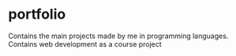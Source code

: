# portfolio
Contains the main projects made by me in programming languages. Contains web development as a course project
